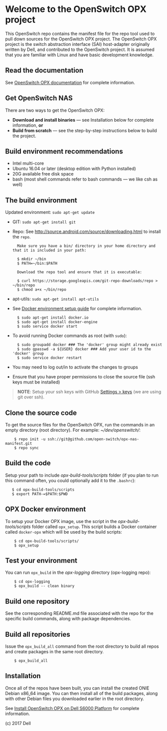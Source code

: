 # Welcome to the OpenSwitch OPX project
This OpenSwitch repo contains the manifest file for the repo tool used to pull down sources for the OpenSwitch OPX project. The OpenSwitch OPX project is the switch abstraction interface (SAI) host-adapter originally written by Dell, and contributed to the OpenSwitch project. It is assumed that you are familiar with Linux and have basic development knowledge.

## Read the documentation
See [OpenSwitch OPX documentation](https://github.com/open-switch/opx-docs/wiki/OpenSwitch-OPX-documentation) for complete information.

## Get OpenSwitch NAS
There are two ways to get the OpenSwitch OPX:
- **Download and install binaries** — see Installation below for complete information, **or**
- **Build from scratch** — see the step-by-step instructions below to build the project.

## Build environment recommendations
- Intel multi-core
- Ubuntu 16.04 or later (desktop edition with Python installed)
- 20G available free disk space
- bash (most shell commands refer to bash commands — we like csh as well)

## The build environment
Updated environment: `sudo apt-get update`
- GIT: `sudo apt-get install git`
- Repo: See http://source.android.com/source/downloading.html to install the `repo`.

        Make sure you have a bin/ directory in your home directory and that it is included in your path:
        
        $ mkdir ~/bin
        $ PATH=~/bin:$PATH
    
        Download the repo tool and ensure that it is executable:
        
        $ curl https://storage.googleapis.com/git-repo-downloads/repo > ~/bin/repo
        $ chmod a+x ~/bin/repo
    
- apt-utils: `sudo apt-get install apt-utils` 
- See [Docker environment setup guide](https://docs.docker.com/engine/installation/linux/ubuntulinux/) for complete information.
    
        $ sudo apt-get install docker.io
        $ sudo apt-get install docker-engine
        $ sudo service docker start    

- To avoid running Docker commands as root (with `sudo`):

        $ sudo groupadd docker ### The 'docker' group might already exist
        $ sudo gpasswd -a ${USER} docker ### Add your user id to the 'docker' group
        $ sudo service docker restart

- You may need to log out/in to activate the changes to groups
- Ensure that you have proper permissions to close the source file (ssh keys must be installed)

> **NOTE**: Setup your ssh keys with GitHub [Settings > keys](https://github.com/settings/keys) (we are using git over ssh).
    
## Clone the source code
To get the source files for the OpenSwitch OPX, run the commands in an empty directory (root directory). For example: _~/dev/openswitch/_:

        $ repo init -u ssh://git@github.com/open-switch/opx-nas-manifest.git
        $ repo sync
        
## Build the code
Setup your path to include _opx-build-tools/scripts_ folder (if you plan to run this command often, you could optionally add it to the `.bashrc`):

       $ cd opx-build-tools/scripts
       $ export PATH-=$PATH:$PWD
       
## OPX Docker environment
To setup your Docker OPX image, use the script in the _opx-build-tools/scripts_ folder called `opx_setup`. This script builds a Docker container called `docker-opx` which will be used by the build scripts:

        $ cd opx-build-tools/scripts/
        $ opx_setup
        
## Test your environment
You can run `opx_build` in the _opx-logging_ directory (opx-logging repo):

        $ cd opx-logging
        $ opx_build -- clean binary
        
## Build one repository
See the corresponding README.md file associated with the repo for the specific build commands, along with package dependencies.

## Build all repositories
Issue the `opx_build_all` command from the root directory to build all repos and create packages in the same root directory.

        $ opx_build_all
        
## Installation
Once all of the repos have been built, you can install the created ONIE Debian x86_64 image. You can then install all of the build packages, along with other Debian files you downloaded earlier in the root directory.

See [Install OpenSwitch OPX on Dell S6000 Platform](https://github.com/open-switch/opx-docs/wiki/Install-OPX-on-Dell-S6000-ON-platform) for complete information.

(c) 2017 Dell
